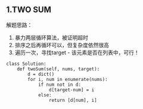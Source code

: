 ## 1.TWO SUM

解题思路：

1. 暴力两层循环算法，被证明超时
2. 排序之后再循环可以，但复杂度依然很高
3. 遍历一次，寻找target - 该元素是否在列表中，可行！

```
class Solution:
    def twoSum(self, nums, target):
        d = dict()
        for i, num in enumerate(nums):
            if num not in d:
                d[target-num] = i
            else:
                return [d[num], i]
```



